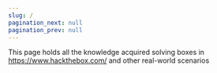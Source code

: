 ```yaml
---
slug: /
pagination_next: null
pagination_prev: null
---
```


This page holds all the knowledge acquired solving boxes in https://www.hackthebox.com/ and other real-world scenarios